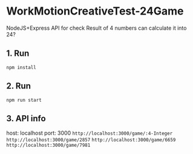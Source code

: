# WorkMotionCreativeTest-24Game
NodeJS+Express
API for check Result of 4 numbers can calculate it into 24?

## 1. Run
``` npm install ```

## 2. Run
``` npm run start ```

## 3. API info
host: localhost
port: 3000
``` http://localhost:3000/game/:4-Integer ```
``` http://localhost:3000/game/2857 ```
``` http://localhost:3000/game/6659 ```
``` http://localhost:3000/game/7981 ```
